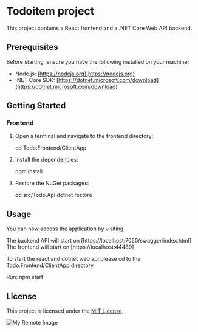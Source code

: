 # Todoitem project

This project contains a React frontend and a .NET Core Web API backend.

## Prerequisites

Before starting, ensure you have the following installed on your machine:

- Node.js: [https://nodejs.org](https://nodejs.org)
- .NET Core SDK: [https://dotnet.microsoft.com/download](https://dotnet.microsoft.com/download)

## Getting Started

### Frontend

1. Open a terminal and navigate to the frontend directory: 

   cd Todo.Frontend/ClientApp



2. Install the dependencies:
   
   npm install
 
   
   
3. Restore the NuGet packages:

   cd src/Todo.Api
   dotnet restore
   
   
   
   

## Usage

You can now access the application by visiting 

The backend API will start on [https://localhost:7050/swagger/index.html]
The frontend will start on [https://localhost:44489]

To start the react and dotnet web api please cd to the Todo.Frontend/ClientApp directory

Run: npm start

## License

This project is licensed under the [MIT License](LICENSE).


![My Remote Image](https://imgur.com/a/ZZOjaOX)